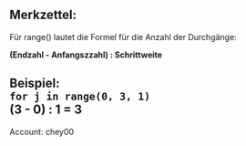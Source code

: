 ## Merkzettel:

Für range() lautet die Formel für die Anzahl der Durchgänge: 

**(Endzahl - Anfangszzahl) : Schrittweite**    

Beispiel:  
`for j in range(0, 3, 1)`  
(3 - 0) : 1 = 3  
------------------------------------------------  
Account: chey00
